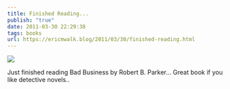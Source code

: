 ```yaml
---
title: Finished Reading...
publish: "true"
date: 2011-03-30 22:29:38
tags: books
url: https://ericmwalk.blog/2011/03/30/finished-reading.html
---
```


![](https://ericmwalk.blog/uploads/2022/a17ad652f0.jpg)

Just finished reading Bad Business by Robert B. Parker... Great book if you like detective novels..